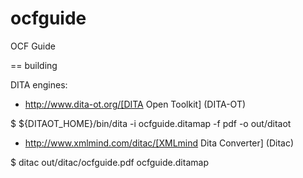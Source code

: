 # ocfguide
OCF Guide


==  building

DITA engines:

* http://www.dita-ot.org/[DITA Open Toolkit] (DITA-OT)

$ ${DITAOT_HOME}/bin/dita -i ocfguide.ditamap -f pdf -o out/ditaot

* http://www.xmlmind.com/ditac/[XMLmind Dita Converter] (Ditac)

$ ditac out/ditac/ocfguide.pdf ocfguide.ditamap

